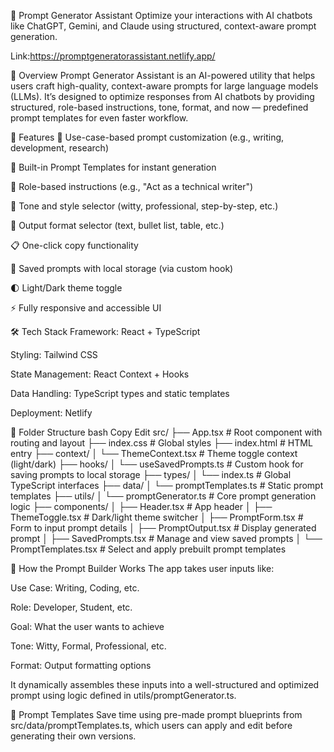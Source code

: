 🧠 Prompt Generator Assistant
Optimize your interactions with AI chatbots like ChatGPT, Gemini, and Claude using structured, context-aware prompt generation.

Link:https://promptgeneratorassistant.netlify.app/

📌 Overview
Prompt Generator Assistant is an AI-powered utility that helps users craft high-quality, context-aware prompts for large language models (LLMs). It’s designed to optimize responses from AI chatbots by providing structured, role-based instructions, tone, format, and now — predefined prompt templates for even faster workflow.

🚀 Features
🎯 Use-case-based prompt customization (e.g., writing, development, research)

🧠 Built-in Prompt Templates for instant generation

👤 Role-based instructions (e.g., "Act as a technical writer")

💬 Tone and style selector (witty, professional, step-by-step, etc.)

📝 Output format selector (text, bullet list, table, etc.)

📋 One-click copy functionality

💾 Saved prompts with local storage (via custom hook)

🌓 Light/Dark theme toggle

⚡ Fully responsive and accessible UI

🛠️ Tech Stack
Framework: React + TypeScript

Styling: Tailwind CSS

State Management: React Context + Hooks

Data Handling: TypeScript types and static templates

Deployment: Netlify

📂 Folder Structure
bash
Copy
Edit
src/
├── App.tsx                      # Root component with routing and layout
├── index.css                    # Global styles
├── index.html                   # HTML entry
├── context/
│   └── ThemeContext.tsx         # Theme toggle context (light/dark)
├── hooks/
│   └── useSavedPrompts.ts       # Custom hook for saving prompts to local storage
├── types/
│   └── index.ts                 # Global TypeScript interfaces
├── data/
│   └── promptTemplates.ts       # Static prompt templates
├── utils/
│   └── promptGenerator.ts       # Core prompt generation logic
├── components/
│   ├── Header.tsx               # App header
│   ├── ThemeToggle.tsx          # Dark/light theme switcher
│   ├── PromptForm.tsx           # Form to input prompt details
│   ├── PromptOutput.tsx         # Display generated prompt
│   ├── SavedPrompts.tsx         # Manage and view saved prompts
│   └── PromptTemplates.tsx      # Select and apply prebuilt prompt templates

🧩 How the Prompt Builder Works
The app takes user inputs like:

Use Case: Writing, Coding, etc.

Role: Developer, Student, etc.

Goal: What the user wants to achieve

Tone: Witty, Formal, Professional, etc.

Format: Output formatting options

It dynamically assembles these inputs into a well-structured and optimized prompt using logic defined in utils/promptGenerator.ts.

🔖 Prompt Templates
Save time using pre-made prompt blueprints from src/data/promptTemplates.ts, which users can apply and edit before generating their own versions.
